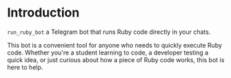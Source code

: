 # Introduction
`run_ruby_bot` ​a Telegram bot that runs Ruby code directly in your chats. 

This bot is a convenient tool for anyone who needs to quickly execute Ruby code. Whether you're a student learning to code, a developer testing a quick idea, or just curious about how a piece of Ruby code works, this bot is here to help.